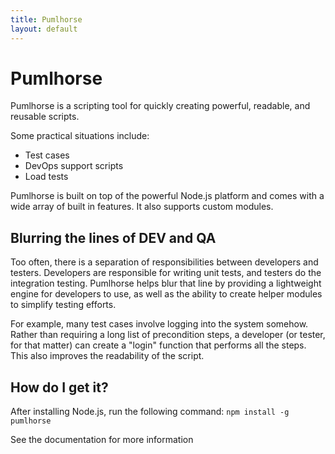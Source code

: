 ```yaml
---
title: Pumlhorse
layout: default
---
```


<div class="box">

# Pumlhorse
Pumlhorse is a scripting tool for quickly creating powerful, readable, and reusable scripts.
    
Some practical situations include:

* Test cases
* DevOps support scripts
* Load tests
    
Pumlhorse is built on top of the powerful Node.js platform and comes with a wide array of built in features. 
It also supports custom modules. 
    
## Blurring the lines of DEV and QA
Too often, there is a separation of responsibilities between developers and testers. Developers are responsible for writing unit tests,
and testers do the integration testing. Pumlhorse helps blur that line by providing a lightweight engine for developers to use, as well
as the ability to create helper modules to simplify testing efforts.

For example, many test cases involve logging into the system somehow. Rather than requiring a long list of precondition steps, 
a developer (or tester, for that matter) can create a "login" function that performs all the steps. This also improves the readability
of the script.

## How do I get it?
After installing Node.js, run the following command:
`npm install -g pumlhorse`
    
See the documentation for more information

</div>